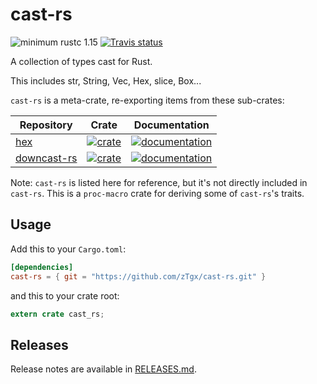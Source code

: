 # cast-rs

![minimum rustc 1.15](https://img.shields.io/badge/rustc-1.15+-red.svg)
[![Travis status](https://travis-ci.org/zTgx/cast-rs.svg?branch=master)](https://travis-ci.org/zTgx/cast-rs)

A collection of  types cast for Rust.

This includes str, String, Vec, Hex, slice, Box...  

`cast-rs` is a meta-crate, re-exporting items from these sub-crates:

| Repository | Crate | Documentation |
| ---------- | ----- | ------------- |
|  [hex](https://github.com/KokaKiwi/rust-hex)  |  [![crate](https://img.shields.io/crates/v/hex.svg)](https://crates.io/crates/hex) |[![documentation](https://docs.rs/hex/badge.svg)](https://docs.rs/hex)
|  [downcast-rs](https://github.com/marcianx/downcast-rs)  |  [![crate](https://img.shields.io/crates/v/downcast_rs.svg)](https://crates.io/crates/downcast_rs) |[![documentation](https://docs.rs/downcast-rs/badge.svg)](https://docs.rs/downcast-rs)

Note: `cast-rs` is listed here for reference, but it's not directly included
in `cast-rs`.  This is a `proc-macro` crate for deriving some of `cast-rs`'s traits.

## Usage

Add this to your `Cargo.toml`:

```toml
[dependencies]
cast-rs = { git = "https://github.com/zTgx/cast-rs.git" }
```

and this to your crate root:

```rust
extern crate cast_rs;
```

## Releases

Release notes are available in [RELEASES.md](RELEASES.md).
